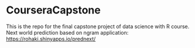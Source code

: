 # CourseraCapstone
This is the repo for the final capstone project of data science with R course.
Next world prediction based on ngram application: https://rohaki.shinyapps.io/prednext/
